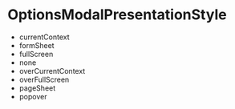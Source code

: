 # OptionsModalPresentationStyle

- currentContext
- formSheet
- fullScreen
- none
- overCurrentContext
- overFullScreen
- pageSheet
- popover
